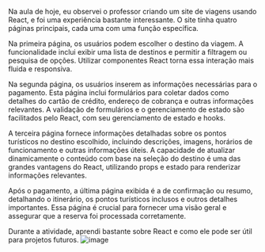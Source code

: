 Na aula de hoje, eu observei o professor criando um site de viagens usando React, e foi uma experiência bastante interessante. O site tinha quatro páginas principais, cada uma com uma função específica.

Na primeira página, os usuários podem escolher o destino da viagem. A funcionalidade inclui exibir uma lista de destinos e permitir a filtragem ou pesquisa de opções. Utilizar componentes React torna essa interação mais fluida e responsiva.

Na segunda página, os usuários inserem as informações necessárias para o pagamento. Esta página inclui formulários para coletar dados como detalhes do cartão de crédito, endereço de cobrança e outras informações relevantes. A validação de formulários e o gerenciamento de estado são facilitados pelo React, com seu gerenciamento de estado e hooks.

A terceira página fornece informações detalhadas sobre os pontos turísticos no destino escolhido, incluindo descrições, imagens, horários de funcionamento e outras informações úteis. A capacidade de atualizar dinamicamente o conteúdo com base na seleção do destino é uma das grandes vantagens do React, utilizando props e estado para renderizar informações relevantes.

Após o pagamento, a última página exibida é a de confirmação ou resumo, detalhando o itinerário, os pontos turísticos inclusos e outros detalhes importantes. Essa página é crucial para fornecer uma visão geral e assegurar que a reserva foi processada corretamente.

Durante a atividade, aprendi bastante sobre React e como ele pode ser útil para projetos futuros.
![image](https://github.com/user-attachments/assets/63d37aa7-5ca5-4a3c-805e-878cc5103fd4)

